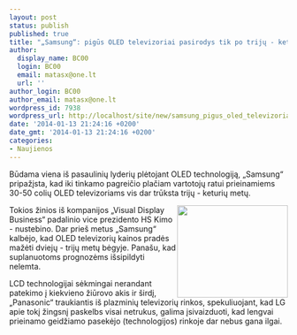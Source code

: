 ```yaml
---
layout: post
status: publish
published: true
title: "„Samsung“: pigūs OLED televizoriai pasirodys tik po trijų - keturių metų"
author:
  display_name: BC00
  login: BC00
  email: matasx@one.lt
  url: ''
author_login: BC00
author_email: matasx@one.lt
wordpress_id: 7938
wordpress_url: http://localhost/site/new/samsung_pigus_oled_televizoriai_pasirodys_tik_po_trijuketuuriu_metu/
date: '2014-01-13 21:24:16 +0200'
date_gmt: '2014-01-13 21:24:16 +0200'
categories:
- Naujienos
---
```

<p>
	Būdama viena i&scaron; pasaulinių lyderių plėtojant OLED technologiją, &bdquo;Samsung&ldquo; pripažįsta, kad iki tinkamo pagreičio plačiam vartotojų ratui prieinamiems 30-50 colių OLED televizoriams vis dar trūksta trijų - keturių metų.</p>
<p>
	<img alt="" src="http://technews.lt/userfiles/SamsungOLED.jpg" style="width: 200px; height: 167px; float: right;" />Tokios žinios i&scaron; kompanijos &bdquo;Visual Display Business&ldquo; padalinio vice prezidento HS Kimo&nbsp; - nustebino. Dar prie&scaron; metus &bdquo;Samsung&ldquo; kalbėjo, kad OLED televizorių kainos pradės mažėti dviejų - trijų metų bėgyje. Pana&scaron;u, kad suplanuotoms prognozėms i&scaron;sipildyti nelemta.</p>
<p>
	LCD technologijai sėkmingai nerandant patekimo į kiekvieno žiūrovo akis ir &scaron;irdį, &bdquo;Panasonic&ldquo; traukiantis i&scaron; plazminių televizorių rinkos, spekuliuojant, kad LG apie tokį žingsnį paskelbs visai netrukus, galima įsivaizduoti, kad lengvai prieinamo geidžiamo pasekėjo (technologijos) rinkoje dar nebus gana ilgai.</p>

